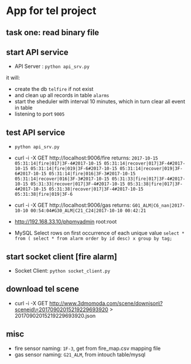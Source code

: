 # App for tel project

## task one: read binary file

## start API service
  - API Server :  `python api_srv.py`

  it will:
  -  create the db `telfire` if not exist
  - and clean up all records in table `alarms`
  - start the sheduler with interval 10 minutes, which in turn clear all event in table
  - listening to port `9005` 

## test API service
  - `python api_srv.py` 
  - curl -i -X GET http://localhost:9006/fire
returns: 
  `2017-10-15 05:31:14|fire|017|3F-4#2017-10-15 05:31:14|recover|017|3F-4#2017-10-15 05:31:14|fire|019|3F-6#2017-10-15 05:31:14|recover|019|3F-6#2017-10-15 05:31:14|fire|016|3F-3#2017-10-15 05:31:14|recover|016|3F-3#2017-10-15 05:31:33|fire|017|3F-4#2017-10-15 05:31:33|recover|017|3F-4#2017-10-15 05:31:38|fire|017|3F-4#2017-10-15 05:31:38|recover|017|3F-4#2017-10-15 05:31:38|fire|019|3F-6`
  
  - curl -i -X GET http://localhost:9006/gas
returns:
  `G01_ALM|C6_nan|2017-10-10 00:54:04#G30_ALM|C21_C24|2017-10-10 00:42:21`

  - http://192.168.33.10/phpmyadmin   root:root
  - MySQL Select rows on first occurrence of each unique value
`select * from ( select * from alarm order by id desc) x group by tag;`

## start socket client [fire alarm]
  - Socket Client: `python socket_client.py`

## download tel scene
  - curl -i -X GET http://www.3dmomoda.com/scene/downjson\?sceneid\=20170902015219229693920 > 20170902015219229693920.json

## misc
  - fire sensor naming:  `1F-3`, get from fire_map.csv mapping file
  - gas sensor naming: `G21_ALM`, from intouch table/mysql